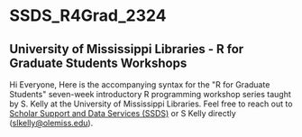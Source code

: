 # SSDS_R4Grad_2324

## University of Mississippi Libraries - R for Graduate Students Workshops

Hi Everyone, 
Here is the accompanying syntax for the "R for Graduate Students" seven-week introductory R programming workshop series taught by S. Kelly at the University of Mississippi Libraries. Feel free to reach out to [Scholar Support and Data Services (SSDS)](https://libraries.olemiss.edu/scholar-support-and-data-services/) or S Kelly directly (slkelly@olemiss.edu). 
